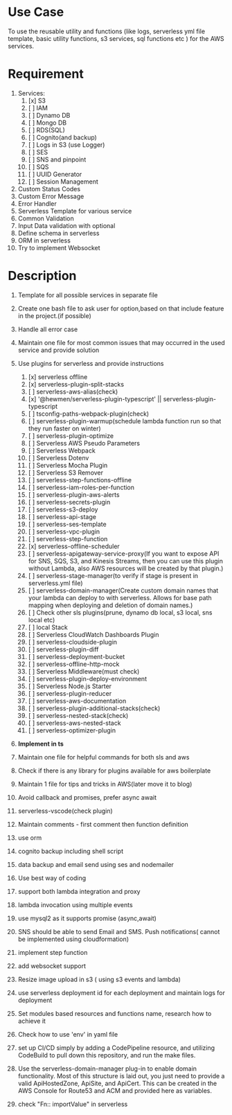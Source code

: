 # Use Case 

To use the reusable utility and functions (like logs, serverless yml file template, basic utility functions, s3 services, sql functions etc ) for the AWS services.

# Requirement

1. Services:
   1. [x] S3
   2. [ ] IAM
   3. [ ] Dynamo DB
   4. [ ] Mongo DB
   5. [ ] RDS(SQL)
   6. [ ] Cognito(and backup)
   7. [ ] Logs in S3 (use Logger)
   8. [ ] SES
   9. [ ]  SNS and pinpoint
   10. [ ]  SQS
   11. [ ] UUID Generator
   12. [ ] Session Management
2.  Custom Status Codes
3.  Custom Error Message
4.  Error Handler
5.  Serverless Template for various service
6.  Common Validation
7.  Input Data validation with optional
8.  Define schema in serverless
9.  ORM in serverless
10. Try to implement Websocket

# Description

1. Template for all possible services in separate file
2. Create one bash file to ask user for option,based on that include feature in the project.(if possible)
3. Handle all error case
4. Maintain one file for most common issues that may occurred in the used service and provide solution 
5. Use plugins for serverless and provide instructions 
   1. [x] serverless offline 
   2. [x] serverless-plugin-split-stacks
   3. [ ] serverless-aws-alias(check)
   4. [x] '@hewmen/serverless-plugin-typescript' || serverless-plugin-typescript
   5. [ ] tsconfig-paths-webpack-plugin(check)
   6. [ ] serverless-plugin-warmup(schedule lambda function run so that they run faster on winter)
   7. [ ] serverless-plugin-optimize
   8. [ ] Serverless AWS Pseudo Parameters
   9. [ ] Serverless Webpack
   10. [ ] Serverless Dotenv
   11. [ ] Serverless Mocha Plugin
   12. [ ] Serverless S3 Remover
   13. [ ] serverless-step-functions-offline
   14. [ ] serverless-iam-roles-per-function
   15. [ ] serverless-plugin-aws-alerts
   16. [ ] serverless-secrets-plugin
   17. [ ] serverless-s3-deploy 
   18. [ ] serverless-api-stage
   19. [ ] serverless-ses-template 
   20. [ ] serverless-vpc-plugin
   21. [ ] serverless-step-function
   22. [x] serverless-offline-scheduler
   23. [ ] serverless-apigateway-service-proxy(If you want to expose API for SNS, SQS, S3, and Kinesis Streams, then you can use this plugin without Lambda, also AWS resources will be created by that plugin.)
   24. [ ] serverless-stage-manager(to verify if stage is present in serverless.yml file)
   25. [ ] serverless-domain-manager(Create custom domain names that your lambda can deploy to with serverless. Allows for base path mapping when deploying and deletion of domain names.)
   26. [ ] Check other sls plugins(prune, dynamo db local, s3 local, sns local etc)
   27. [ ] local Stack
   28. [ ] Serverless CloudWatch Dashboards Plugin
   29. [ ] serverless-cloudside-plugin
   30. [ ] serverless-plugin-diff
   31. [ ] serverless-deployment-bucket
   32. [ ] serverless-offline-http-mock
   33. [ ] Serverless Middleware(must check)
   34. [ ] serverless-plugin-deploy-environment
   35. [ ] Serverless Node.js Starter 
   36. [ ] serverless-plugin-reducer
   37. [ ] serverless-aws-documentation
   38. [ ] serverless-plugin-additional-stacks(check)
   39. [ ] serverless-nested-stack(check)
   40. [ ] serverless-aws-nested-stack
   41. [ ] serverless-optimizer-plugin

6. **Implement in ts**
7. Maintain one file for helpful commands for both sls and aws
8. Check if there is any library for plugins available for aws boilerplate
9.  Maintain 1 file for tips and tricks in AWS(later move it to blog)
10. Avoid callback and promises, prefer async await
11. serverless-vscode(check plugin)
12. Maintain comments - first comment then function definition
13. use orm 
14. cognito backup including shell script
15. data backup and email send using ses and nodemailer
16. Use best way of coding
17. support both lambda integration and proxy
18. lambda invocation using multiple events
19. use mysql2 as it supports promise (async,await)
20. SNS should be able to send Email and SMS. Push notifications( cannot be implemented using cloudformation)
21. implement step function
22. add websocket support
23. Resize image upload in s3 ( using s3 events and lambda)
24. use serverless deployment id for each deployment and maintain logs for deployment
25. Set modules based resources and functions name, research how to achieve it
26. Check how to use 'env' in yaml file
27. set up CI/CD simply by adding a CodePipeline resource, and utilizing CodeBuild to pull down this repository, and run the make files.
28. Use the serverless-domain-manager plug-in to enable domain functionality. Most of this structure is laid out, you just need to provide a valid ApiHostedZone, ApiSite, and ApiCert. This can be created in the AWS Console for Route53 and ACM and provided here as variables.
29. check "Fn:: importValue" in serverless

